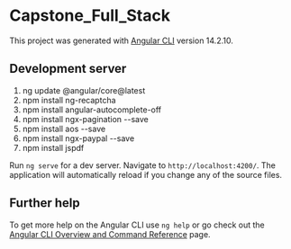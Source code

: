 # Capstone_Full_Stack

This project was generated with [Angular CLI](https://github.com/angular/angular-cli) version 14.2.10.

## Development server

1.  ng update @angular/core@latest 
2.  npm install ng-recaptcha 
3.  npm install angular-autocomplete-off
4.  npm install ngx-pagination --save 
5.  npm install aos --save
6.  npm install ngx-paypal --save
7.  npm install jspdf

Run `ng serve` for a dev server. Navigate to `http://localhost:4200/`. The application will automatically reload if you change any of the source files.

## Further help

To get more help on the Angular CLI use `ng help` or go check out the [Angular CLI Overview and Command Reference](https://angular.io/cli) page.
